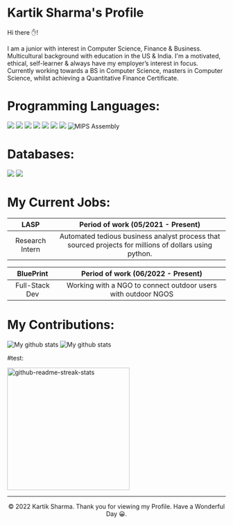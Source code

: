 # Kartik Sharma's Profile


Hi there ✋!

I am a junior with interest in Computer Science, Finance & Business. Multicultural background with education in the US & India. I'm a motivated, ethical, self-learner & always have my employer’s interest in focus. Currently working towards a BS in Computer Science, masters in Computer Science, whilst achieving a Quantitative Finance Certificate.


# Programming Languages:
<p>
  <img src="https://img.shields.io/badge/Python-3776AB?style=for-the-badge&logo=python&logoColor=white" />
  <img src="https://img.shields.io/badge/HTML5-E34F26?style=for-the-badge&logo=html5&logoColor=white" />
  <img src="https://img.shields.io/badge/CSS3-1572B6?style=for-the-badge&logo=css3&logoColor=white" />
  <img src="https://img.shields.io/badge/JavaScript-323330?style=for-the-badge&logo=javascript&logoColor=F7DF1E" />
  <img src="https://img.shields.io/badge/C%2B%2B-00599C?style=for-the-badge&logo=c%2B%2B&logoColor=white" />
  <img src="https://img.shields.io/badge/Java-ED8B00?style=for-the-badge&logo=java&logoColor=white" />
  <img src="https://img.shields.io/badge/json-5E5C5C?style=for-the-badge&logo=json&logoColor=white" />
 <img alt="MIPS Assembly" src="https://camo.githubusercontent.com/3300e46f3639e9d6a1fa0649970ebc282ed2a4ed2ff39ec2613d4286a561fa59/68747470733a2f2f637573746f6d2d69636f6e2d6261646765732e64656d6f6c61622e636f6d2f62616467652f417373656d626c792d3532353235322e7376673f6c6f676f3d61736d2d686578266c6f676f436f6c6f723d7768697465" data-canonical-src="https://custom-icon-badges.demolab.com/badge/Assembly-525252.svg?logo=asm-hex&amp;logoColor=white" style="max-width: 100%;">
</p>

# Databases:
<p>
  <img src="https://img.shields.io/badge/MySQL-00000F?style=for-the-badge&logo=mysql&logoColor=white" />
  <img src="https://img.shields.io/badge/PostgreSQL-316192?style=for-the-badge&logo=postgresql&logoColor=white" />

</p>


# My Current Jobs:

| LASP | Period of work (05/2021 - Present) |
|:---------:|:----------------------------------:|
| Research Intern | Automated tedious business analyst process that sourced projects for millions of dollars using python.|

| BluePrint | Period of work (06/2022 - Present) |
|:---------:|:----------------------------------:|
| Full-Stack Dev | Working with a NGO to connect outdoor users with outdoor NGOS |



# My Contributions:

<img align="center" src="https://github-readme-streak-stats.herokuapp.com?user=karsharma10&theme=vue-dark&hide_border=true&date_format=M%20j%5B%2C%20Y%5D" alt="My github stats" />

<img align="center" src="https://github-readme-stats.vercel.app/api?username=karsharma10&show_icons=true&include_all_commits=true&theme=cobalt&hide_border=true" alt="My github stats" /> 




#test:

<img width="282" src="[https://denvercoder1-github-readme-stats.vercel.app/api/pin/?username=YOUR_GITHUB_USERNAME&repo=REPO_NAME](https://github.com/IshanGProjects/The-Old-Fashioned-Way)&theme=react&bg_color=273849&title_color=F85D7F&icon_color=F8D866&hide_border=true&show_icons=false" alt="github-readme-streak-stats">


---
<p align="center"> © 2022 Kartik Sharma. Thank you for viewing my Profile. Have a Wonderful Day 😀. </p>
<p align="center">
</p>


